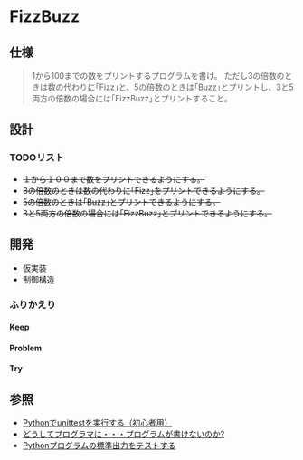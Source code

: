 # FizzBuzz

## 仕様
> 1から100までの数をプリントするプログラムを書け。
> ただし3の倍数のときは数の代わりに｢Fizz｣と、5の倍数のときは｢Buzz｣とプリントし、3と5両方の倍数の場合には｢FizzBuzz｣とプリントすること。

## 設計
### TODOリスト
+ ~~１から１００まで数をプリントできるようにする。~~
+ ~~3の倍数のときは数の代わりに｢Fizz｣をプリントできるようにする。~~
+ ~~5の倍数のときは｢Buzz｣とプリントできるようにする。~~
+ ~~3と5両方の倍数の場合には｢FizzBuzz｣とプリントできるようにする。~~


## 開発
+ 仮実装
+ 制御構造

### ふりかえり
#### Keep
#### Problem
#### Try

## 参照
+ [Pythonでunittestを実行する（初心者用）](https://qiita.com/takus69/items/cde279266b46daf9972d)
+ [どうしてプログラマに・・・プログラムが書けないのか?](http://www.aoky.net/articles/jeff_atwood/why_cant_programmers_program.htm)
+ [Pythonプログラムの標準出力をテストする](https://qiita.com/Asayu123/items/6f2471aa5ebe597b2638)